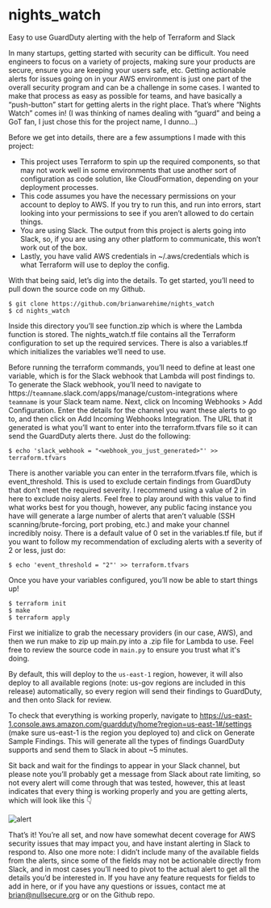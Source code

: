 # nights_watch
Easy to use GuardDuty alerting with the help of Terraform and Slack

In many startups, getting started with security can be difficult. You need engineers to focus on a variety of projects, making sure your products are secure, ensure you are keeping your users safe, etc. Getting actionable alerts for issues going on in your AWS environment is just one part of the overall security program and can be a challenge in some cases. I wanted to make that process as easy as possible for teams, and have basically a “push-button” start for getting alerts in the right place. That’s where “Nights Watch” comes in! (I was thinking of names dealing with “guard” and being a GoT fan, I just chose this for the project name, I dunno…)

Before we get into details, there are a few assumptions I made with this project:

- This project uses Terraform to spin up the required components, so that may not work well in some environments that use another sort of configuration as code solution, like CloudFormation, depending on your deployment processes.
- This code assumes you have the necessary permissions on your account to deploy to AWS. If you try to run this, and run into errors, start looking into your permissions to see if you aren’t allowed to do certain things.
- You are using Slack. The output from this project is alerts going into Slack, so, if you are using any other platform to communicate, this won’t work out of the box.
- Lastly, you have valid AWS credentials in ~/.aws/credentials which is what Terraform will use to deploy the config.

With that being said, let’s dig into the details. To get started, you’ll need to pull down the source code on my Github.

```
$ git clone https://github.com/brianwarehime/nights_watch
$ cd nights_watch
```

Inside this directory you’ll see function.zip which is where the Lambda function is stored. The nights_watch.tf file contains all the Terraform configuration to set up the required services. There is also a variables.tf which initializes the variables we’ll need to use.

Before running the terraform commands, you’ll need to define at least one variable, which is for the Slack webhook that Lambda will post findings to. To generate the Slack webhook, you’ll need to navigate to https://`teamname`.slack.com/apps/manage/custom-integrations where `teamname` is your Slack team name. Next, click on Incoming Webhooks > Add Configuration. Enter the details for the channel you want these alerts to go to, and then click on Add Incoming Webhooks Integration. The URL that it generated is what you’ll want to enter into the terraform.tfvars file so it can send the GuardDuty alerts there. Just do the following:

```
$ echo 'slack_webhook = "<webhook_you_just_generated>"' >> terraform.tfvars
```

There is another variable you can enter in the terraform.tfvars file, which is event_threshold. This is used to exclude certain findings from GuardDuty that don’t meet the required severity. I recommend using a value of 2 in here to exclude noisy alerts. Feel free to play around with this value to find what works best for you though, however, any public facing instance you have will generate a large number of alerts that aren’t valuable (SSH scanning/brute-forcing, port probing, etc.) and make your channel incredibly noisy. There is a default value of 0 set in the variables.tf file, but if you want to follow my recommendation of excluding alerts with a severity of 2 or less, just do:

```
$ echo 'event_threshold = "2"' >> terraform.tfvars
```

Once you have your variables configured, you’ll now be able to start things up!

```
$ terraform init
$ make
$ terraform apply
```

First we initialize to grab the necessary providers (in our case, AWS), and then we run make to zip up main.py into a .zip file for Lambda to use. Feel free to review the source code in `main.py` to ensure you trust what it's doing.

By default, this will deploy to the `us-east-1` region, however, it will also deploy to all available regions (note: us-gov regions are included in this release) automatically, so every region will send their findings to GuardDuty, and then onto Slack for review.

To check that everything is working properly, navigate to https://us-east-1.console.aws.amazon.com/guardduty/home?region=us-east-1#/settings (make sure us-east-1 is the region you deployed to) and click on Generate Sample Findings. This will generate all the types of findings GuardDuty supports and send them to Slack in about ~5 minutes.

Sit back and wait for the findings to appear in your Slack channel, but please note you’ll probably get a message from Slack about rate limiting, so not every alert will come through that was tested, however, this at least indicates that every thing is working properly and you are getting alerts, which will look like this 👇

![alert](https://cdn-images-1.medium.com/max/1600/1*FrFj3hTSIr-dLko6LoF6zw.png)

That’s it! You’re all set, and now have somewhat decent coverage for AWS security issues that may impact you, and have instant alerting in Slack to respond to. Also one more note: I didn’t include many of the available fields from the alerts, since some of the fields may not be actionable directly from Slack, and in most cases you’ll need to pivot to the actual alert to get all the details you’d be interested in. If you have any feature requests for fields to add in here, or if you have any questions or issues, contact me at brian@nullsecure.org or on the Github repo.
